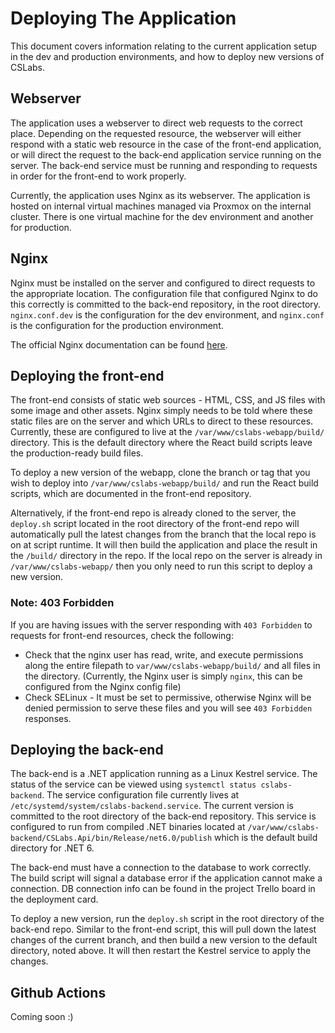 ﻿# Deploying The Application

This document covers information relating to the current application setup in the dev and production
environments, and how to deploy new versions of CSLabs.

## Webserver

The application uses a webserver to direct web requests to the correct place. Depending on the requested 
resource, the webserver will either respond with a static web resource in the case of
the front-end application, or will direct the request to the back-end application service running on the
server. The back-end service must be running and responding to requests in order for the front-end to 
work properly.

Currently, the application uses Nginx as its webserver. The application is hosted on internal virtual
machines managed via Proxmox on the internal cluster. There is one virtual machine for the dev environment
and another for production.

## Nginx

Nginx must be installed on the server and configured to direct requests to the appropriate location. The
configuration file that configured Nginx to do this correctly is committed to the back-end repository, in
the root directory. `nginx.conf.dev` is the configuration for the dev environment, and `nginx.conf` is the
configuration for the production environment.

The official Nginx documentation can be found [here](http://nginx.org/en/docs/).

## Deploying the front-end

The front-end consists of static web sources - HTML, CSS, and JS files with some image and other assets.
Nginx simply needs to be told where these static files are on the server and which URLs to direct
to these resources. Currently, these are configured to live at the `/var/www/cslabs-webapp/build/`
directory. This is the default directory where the React build scripts leave the production-ready build
files.

To deploy a new version of the webapp, clone the branch or tag that you wish to deploy into
`/var/www/cslabs-webapp/build/` and run the React build scripts, which are documented in the front-end
repository.

Alternatively, if the front-end repo is already cloned to the server, the `deploy.sh` script
located in the root directory of the front-end repo will automatically pull the latest changes
from the branch that the local repo is on at script runtime. It will then build the application and
place the result in the `/build/` directory in the repo. If the local repo on the server is already
in `/var/www/cslabs-webapp/` then you only need to run this script to deploy a new version.

### Note: 403 Forbidden

If you are having issues with the server responding with `403 Forbidden` to requests for front-end
resources, check the following:

- Check that the nginx user has read, write, and execute permissions along the entire filepath to
`var/www/cslabs-webapp/build/` and all files in the directory. (Currently, the Nginx user is simply
`nginx`, this can be configured from the Nginx config file)
- Check SELinux - It must be set to permissive, otherwise Nginx will be denied permission to serve
these files and you will see `403 Forbidden` responses.

## Deploying the back-end

The back-end is a .NET application running as a Linux Kestrel service. The status of the service can be
viewed using `systemctl status cslabs-backend`. The service configuration file currently lives at
`/etc/systemd/system/cslabs-backend.service`. The current version is committed to the root directory
of the back-end repository. This service is configured to run from compiled .NET binaries located at
`/var/www/cslabs-backend/CSLabs.Api/bin/Release/net6.0/publish` which is the default build directory
for .NET 6.

The back-end must have a connection to the database to work correctly. The build script will signal a
database error if the application cannot make a connection. DB connection info can be found in the project
Trello board in the deployment card.

To deploy a new version, run the `deploy.sh` script in the root directory of the back-end repo. Similar
to the front-end script, this will pull down the latest changes of the current branch, and then build
a new version to the default directory, noted above. It will then restart the Kestrel service to apply
the changes.

## Github Actions

Coming soon :)
